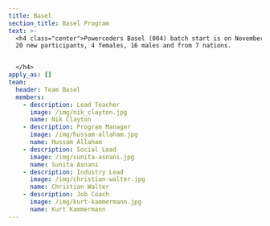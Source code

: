 ```yaml
---
title: Basel
section_title: Basel Program
text: >-
  <h4 class="center">Powercoders Basel (004) batch start is on November 26 with
  20 new participants, 4 females, 16 males and from 7 nations. 


  </h4>
apply_as: []
team:
  header: Team Basel
  members:
    - description: Lead Teacher
      image: /img/nik_clayton.jpg
      name: Nik Clayton
    - description: Program Manager
      image: /img/hussam-allaham.jpg
      name: Hussam Allaham
    - description: Social Lead
      image: /img/sunita-asnani.jpg
      name: Sunita Asnani
    - description: Industry Lead
      image: /img/christian-walter.jpg
      name: Christian Walter
    - description: Job Coach
      image: /img/kurt-kammermann.jpg
      name: Kurt Kammermann
---
```


